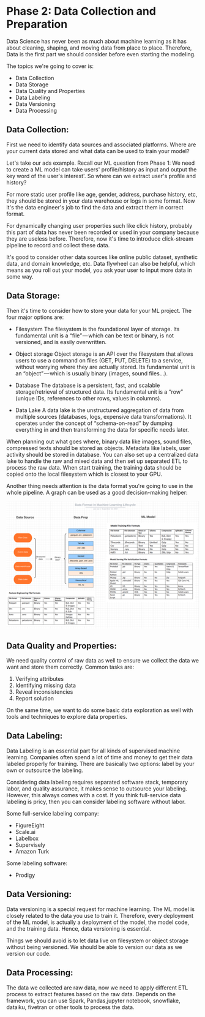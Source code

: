 # Phase 2: Data Collection and Preparation

Data Science has never been as much about machine learning as it has about cleaning, shaping, and moving data from place to place. Therefore, Data is the first part we should consider before even starting the modeling.

The topics we're going to cover is:

- Data Collection
- Data Storage
- Data Quality and Properties
- Data Labeling
- Data Versioning
- Data Processing

## Data Collection:

First we need to identify data sources and associated platforms. Where are your current data stored and what data can be used to train your model?

Let's take our ads example. Recall our ML question from Phase 1: We need to create a ML model can take users' profile/history as input and output the key word of the user's interest'. So where can we extract user's profile and history?

For more static user profile like age, gender, address, purchase history, etc, they should be stored in your data warehouse or logs in some format. Now it's the data engineer's job to find the data and extract them in correct format.

For dynamically changing user properties such like click history, probably this part of data has never been recorded or used in your company because they are useless before. Therefore, now it's time to introduce click-stream pipeline to record and collect these data.

It's good to consider other data sources like online public dataset, synthetic data, and domain knowledge, etc. Data flywheel can also be helpful, which means as you roll out your model, you ask your user to input more data in some way.

## Data Storage:

Then it's time to consider how to store your data for your ML project. The four major options are:

- Filesystem
    The filesystem is the foundational layer of storage. Its fundamental unit is a “file” — which can be text or binary, is not versioned, and is easily overwritten.

- Object storage
    Object storage is an API over the filesystem that allows users to use a command on files (GET, PUT, DELETE) to a service, without worrying where they are actually stored. Its fundamental unit is an “object” — which is usually binary (images, sound files…).

- Database
    The database is a persistent, fast, and scalable storage/retrieval of structured data. Its fundamental unit is a “row” (unique IDs, references to other rows, values in columns).

- Data Lake
    A data lake is the unstructured aggregation of data from multiple sources (databases, logs, expensive data transformations). It operates under the concept of “schema-on-read” by dumping everything in and then transforming the data for specific needs later.

When planning out what goes where, binary data like images, sound files, compressed texts should be stored as objects. Metadata like labels, user activity should be stored in database. You can also set up a centralized data lake to handle the raw and mixed data and then set up separated ETL to process the raw data. When start training, the training data should be copied onto the local filesystem which is closest to your GPU.

Another thing needs attention is the data format you're going to use in the whole pipeline. A graph can be used as a good decision-making helper:

![ML data lifecycle](./figs/ml-data-format.png)

## Data Quality and Properties:

We need quality control of raw data as well to ensure we collect the data we want and store them correctly. Common tasks are:

1. Verifying attributes
2. Identifying missing data
3. Reveal inconsistencies
4. Report solution

On the same time, we want to do some basic data exploration as well with tools and techniques to explore data properties.


## Data Labeling:

Data Labeling is an essential part for all kinds of supervised machine learning. Companies often spend a lot of time and money to get their data labeled properly for training. There are basically two options: label by your own or outsource the labeling.

Considering data labeling requires separated software stack, temporary labor, and quality assurance, it makes sense to outsource your labeling. However, this always comes with a cost. If you think full-service data labeling is pricy, then you can consider labeling software without labor.

Some full-service labeling company:

- FigureEight
- Scale.ai
- Labelbox
- Supervisely
- Amazon Turk

Some labeling software:

- Prodigy

## Data Versioning:

Data versioning is a special request for machine learning. The ML model is closely related to the data you use to train it. Therefore, every deployment of the ML model, is actually a deployment of the model, the model code, and the training data. Hence, data versioning is essential.

Things we should avoid is to let data live on filesystem or object storage without being versioned. We should be able to version our data as we version our code.

## Data Processing:

The data we collected are raw data, now we need to apply different ETL process to extract features based on the raw data. Depends on the framework, you can use Spark, Pandas,jupyter notebook, snowflake, dataiku, fivetran or other tools to process the data.

